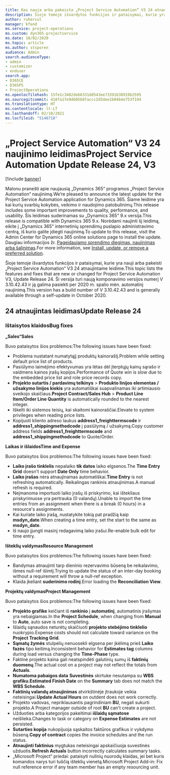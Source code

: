 ```yaml
---
title: Kas nauja arba pakeista „Project Service Automation“ V3 24 atnaujintame leidime
description: Šioje temoje išvardytos funkcijos ir pataisymai, kurie yra pasiekiami „Project Service Automation“ V3 24 atnaujintame leidime.
author: ruhercul
manager: kfend
ms.service: project-operations
ms.custom: dyn365-projectservice
ms.date: 10/02/2020
ms.topic: article
ms.author: stsporen
audience: Admin
search.audienceType:
- admin
- customizer
- enduser
search.app:
- D365CE
- D365PS
- ProjectOperations
ms.openlocfilehash: 15fe1c3482de66331dd543ee73391638919b2595
ms.sourcegitcommit: 418fa1fe9d605b8faccc2d5dee1b04b4e753f194
ms.translationtype: HT
ms.contentlocale: lt-LT
ms.lasthandoff: 02/10/2021
ms.locfileid: "5146718"
---
```

# <a name="project-service-automation-update-release-24-v3"></a><span data-ttu-id="c5196-103">„Project Service Automation“ V3 24 naujinimo leidimas</span><span class="sxs-lookup"><span data-stu-id="c5196-103">Project Service Automation Update Release 24, V3</span></span>

[!include [banner](../includes/psa-now-project-operations.md)]

<span data-ttu-id="c5196-104">Malonu pranešti apie naujausią „Dynamics 365“ programos „Project Service Automation“ naujinimą.</span><span class="sxs-lookup"><span data-stu-id="c5196-104">We’re pleased to announce the latest update for the Project Service Automation application for Dynamics 365.</span></span> <span data-ttu-id="c5196-105">Šiame leidime yra kai kurių svarbių kokybės, veikimo ir naudojimo patobulinimų.</span><span class="sxs-lookup"><span data-stu-id="c5196-105">This release includes some important improvements to quality, performance, and usability.</span></span> <span data-ttu-id="c5196-106">Šis leidimas suderinamas su „Dynamics 365“ 9.x versija.</span><span class="sxs-lookup"><span data-stu-id="c5196-106">This release is compatible with Dynamics 365 9.x.</span></span> <span data-ttu-id="c5196-107">Norėdami naujinti šį leidimą, eikite į „Dynamics 365“ internetinių sprendimų puslapio administravimo centrą, iš kurio galite įdiegti naujinimą.</span><span class="sxs-lookup"><span data-stu-id="c5196-107">To update to this release, visit the Admin Center for Dynamics 365 online solutions page to install the update.</span></span> <span data-ttu-id="c5196-108">Daugiau informacijos žr. [Pageidaujamo sprendimo diegimas, naujinimas arba šalinimas](https://docs.microsoft.com/power-platform/admin/install-remove-preferred-solution).</span><span class="sxs-lookup"><span data-stu-id="c5196-108">For more information, see [Install, update, or remove a preferred solution](https://docs.microsoft.com/power-platform/admin/install-remove-preferred-solution).</span></span>

<span data-ttu-id="c5196-109">Šioje temoje išvardytos funkcijos ir pataisymai, kurie yra nauji arba pakeisti „Project Service Automation“ V3 24 atnaujintame leidime.</span><span class="sxs-lookup"><span data-stu-id="c5196-109">This topic lists the features and fixes that are new or changed for Project Service Automation V3, Update Release 24.</span></span> <span data-ttu-id="c5196-110">Ši versija turi naują komponavimo versijos numerį V 3.10.42.43 ir ją galima pasiekti per 2020 m. spalio mėn. automatinį naujinimą.</span><span class="sxs-lookup"><span data-stu-id="c5196-110">This version has a build number of V 3.10.42.43 and is generally available through a self-update in October 2020.</span></span>

## <a name="update-release-24"></a><span data-ttu-id="c5196-111">24 atnaujintas leidimas</span><span class="sxs-lookup"><span data-stu-id="c5196-111">Update Release 24</span></span>

### <a name="bug-fixes"></a><span data-ttu-id="c5196-112">Ištaisytos klaidos</span><span class="sxs-lookup"><span data-stu-id="c5196-112">Bug fixes</span></span>

<span data-ttu-id="c5196-113">**„Sales“**</span><span class="sxs-lookup"><span data-stu-id="c5196-113">**Sales**</span></span>

<span data-ttu-id="c5196-114">Buvo pataisytos šios problemos:</span><span class="sxs-lookup"><span data-stu-id="c5196-114">The following issues have been fixed:</span></span>

- <span data-ttu-id="c5196-115">Problema nustatant numatytąjį produktų kainoraštį.</span><span class="sxs-lookup"><span data-stu-id="c5196-115">Problem while setting default price list of products.</span></span>
- <span data-ttu-id="c5196-116">Pasiūlymo laimėjimo efektyvumas yra lėtas dėl įterptųjų kainų sąrašo ir vaidmens kainos įrašų kopijos.</span><span class="sxs-lookup"><span data-stu-id="c5196-116">Performance of Quote win is slow due to the embedded price list and role price records copy.</span></span>
- <span data-ttu-id="c5196-117">**Projekto sutartis / pardavimų telkinys** > **Produkto linijos elementas / užsakymo linijos kiekis** yra automatiškai suapvalinamas iki artimiausio sveikojo skaičiaus.</span><span class="sxs-lookup"><span data-stu-id="c5196-117">**Project Contract/Sales Hub** > **Product Line Item/Order Line Quantity** is automatically rounded to the nearest integer.</span></span>
- <span data-ttu-id="c5196-118">Iškelti iki sistemos teisių, kai skaitomi kainoraščiai.</span><span class="sxs-lookup"><span data-stu-id="c5196-118">Elevate to system privileges when reading price lists.</span></span>
- <span data-ttu-id="c5196-119">Kopijuoti kliento adreso laukus **address1_freighttermscode** ir **address1_shippingmethodcode** į pasiūlymą / užsakymą.</span><span class="sxs-lookup"><span data-stu-id="c5196-119">Copy customer address fields **address1_freighttermscode** and **address1_shippingmethodcode** to Quote/Order.</span></span> 


<span data-ttu-id="c5196-120">**Laikas ir išlaidos**</span><span class="sxs-lookup"><span data-stu-id="c5196-120">**Time and Expense**</span></span>

<span data-ttu-id="c5196-121">Buvo pataisytos šios problemos:</span><span class="sxs-lookup"><span data-stu-id="c5196-121">The following issues have been fixed:</span></span>

- <span data-ttu-id="c5196-122">**Laiko įrašo tinklelis** nepalaiko **tik datos** laiko elgsenos.</span><span class="sxs-lookup"><span data-stu-id="c5196-122">The **Time Entry Grid** doesn't support **Date Only** time behavior.</span></span>
- <span data-ttu-id="c5196-123">**Laiko įrašas** nėra atnaujinamas automatiškai.</span><span class="sxs-lookup"><span data-stu-id="c5196-123">**Time Entry** is not refreshing automatically.</span></span> <span data-ttu-id="c5196-124">Reikalingas rankinis atnaujinimas.</span><span class="sxs-lookup"><span data-stu-id="c5196-124">A manual refresh is required.</span></span>
- <span data-ttu-id="c5196-125">Neįmanoma importuoti laiko įrašų iš priskyrimo, kai ištekliaus priskyrimuose yra pertrauka (0 valandų).</span><span class="sxs-lookup"><span data-stu-id="c5196-125">Unable to import the time entries from an assignment when there is a break (0 hours) in a resource's assignments.</span></span>
- <span data-ttu-id="c5196-126">Kai kuriate laiko įrašą, nustatykite tokią pat pradžią kaip **msdyn_date**.</span><span class="sxs-lookup"><span data-stu-id="c5196-126">When creating a time entry, set the start to the same as **msdyn_date**.</span></span>
- <span data-ttu-id="c5196-127">Iš naujo įjungti masinį redagavimą laiko įrašui.</span><span class="sxs-lookup"><span data-stu-id="c5196-127">Re-enable bulk edit for time entry.</span></span>

<span data-ttu-id="c5196-128">**Išteklių valdymas**</span><span class="sxs-lookup"><span data-stu-id="c5196-128">**Resource Management**</span></span>

<span data-ttu-id="c5196-129">Buvo pataisytos šios problemos:</span><span class="sxs-lookup"><span data-stu-id="c5196-129">The following issues have been fixed:</span></span>

- <span data-ttu-id="c5196-130">Bandymas atnaujinti tarp dieninio rezervavimo būseną be reikalavimo, išmes null-ref išimtį.</span><span class="sxs-lookup"><span data-stu-id="c5196-130">Trying to update the status of an inter-day booking without a requirement will throw a null-ref exception.</span></span>
- <span data-ttu-id="c5196-131">Klaida įkeliant **suderinimo rodinį**.</span><span class="sxs-lookup"><span data-stu-id="c5196-131">Error loading the **Reconciliation View**.</span></span>


<span data-ttu-id="c5196-132">**Projektų valdymas**</span><span class="sxs-lookup"><span data-stu-id="c5196-132">**Project Management**</span></span>

<span data-ttu-id="c5196-133">Buvo pataisytos šios problemos:</span><span class="sxs-lookup"><span data-stu-id="c5196-133">The following issues have been fixed:</span></span>

- <span data-ttu-id="c5196-134">**Projekto grafike** keičiant iš **rankinio** į **automatinį**, automatinis įrašymas yra nebaigiamas.</span><span class="sxs-lookup"><span data-stu-id="c5196-134">In the **Project Schedule**, when changing from **Manual** to **Auto**, auto save is not completing.</span></span>
- <span data-ttu-id="c5196-135">Išlaidų sąnaudos neturėtų skaičiuoti **projekto stebėjimo tinklelio** nuokrypio.</span><span class="sxs-lookup"><span data-stu-id="c5196-135">Expense costs should not calculate toward variance on the **Project Tracking Grid**.</span></span>
- <span data-ttu-id="c5196-136">**Sąmatų žymės** stulpelių nenuosekli elgsena per įkėlimą prieš **Laiko fazės** tipo keitimą.</span><span class="sxs-lookup"><span data-stu-id="c5196-136">Inconsistent behavior for **Estimates tag** columns during load versus changing the **Time-Phase** type.</span></span>
- <span data-ttu-id="c5196-137">Faktinė projekto kaina gali neatspindėti galutinių sumų iš **faktinių duomenų**.</span><span class="sxs-lookup"><span data-stu-id="c5196-137">The actual cost on a project may not reflect the totals from **Actuals**.</span></span>
- <span data-ttu-id="c5196-138">**Numatoma pabaigos data** **Suvestinės** skirtuke nesutampa su **WBS grafiku**.</span><span class="sxs-lookup"><span data-stu-id="c5196-138">**Estimated Finish Date** on the **Summary** tab does not match the **WBS Schedule**.</span></span>
- <span data-ttu-id="c5196-139">**Faktinių valandų atnaujinimas** atvirkštinėje įtraukoje veikia neteisingai.</span><span class="sxs-lookup"><span data-stu-id="c5196-139">**Update Actual Hours** on outdent does not work correctly.</span></span>
- <span data-ttu-id="c5196-140">Projekto vadovas, nepriklausantis pagrindiniam **BU**, negali sukurti projekto.</span><span class="sxs-lookup"><span data-stu-id="c5196-140">A Project manager outside of root **BU** can't create a project.</span></span>
- <span data-ttu-id="c5196-141">Užduoties arba kategorijos pakeitimai **išlaidų sąmatose** neišlieka.</span><span class="sxs-lookup"><span data-stu-id="c5196-141">Changes to task or category on **Expense Estimates** are not persisted.</span></span>
- <span data-ttu-id="c5196-142">**Sutarties kopija** nukopijuoja sąskaitos faktūros grafikus ir vykdymo būseną.</span><span class="sxs-lookup"><span data-stu-id="c5196-142">**Copy of contract** copies the invoice schedules and the run status.</span></span>
- <span data-ttu-id="c5196-143">**Atnaujinti faktinius** mygtukas neteisingai apskaičiuoja suvestinės užduotis.</span><span class="sxs-lookup"><span data-stu-id="c5196-143">**Refresh Actuals** button incorrectly calculates summary tasks.</span></span>
- <span data-ttu-id="c5196-144">„Microsoft Project“ priedai: pataisyti nulinių nuorodų klaidas, jei bet kuris komandos narys turi tuščią išteklių vienetą.</span><span class="sxs-lookup"><span data-stu-id="c5196-144">Microsoft Project Add-in: Fix null reference error if any team member has an empty resourcing unit.</span></span>

